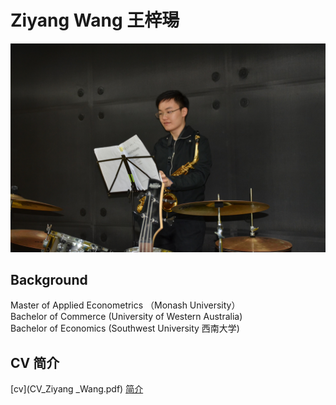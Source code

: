 # Ziyang Wang 王梓瑒  
![Image](C210A6DA-4FD6-421B-9569-CC6C5FC11597.jpeg)
## Background
Master of Applied Econometrics （Monash University）  
Bachelor of Commerce (University of Western Australia)  
Bachelor of Economics (Southwest University 西南大学)  
## CV 简介  
[cv](CV_Ziyang _Wang.pdf)
[简介](王梓瑒.pdf)
